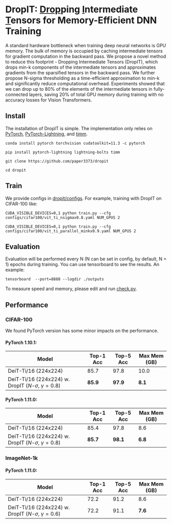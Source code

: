 # DropIT: <u>Drop</u>ping <u>I</u>ntermediate <u>T</u>ensors for Memory-Efficient DNN Training

A standard hardware bottleneck when training deep neural networks is GPU memory. The bulk of memory is occupied by caching intermediate tensors for gradient computation in the backward pass. We propose a novel method to reduce this footprint - Dropping Intermediate Tensors (DropIT), which drops min-k components of the intermediate tensors and approximates gradients from the sparsified tensors in the backward pass. We further propose N-sigma thresholding as a time-efficient approximation to min-k and significantly reduce computational overhead. Experiments showed that we can drop up to 80% of the elements of the intermediate tensors in fully-connected layers, saving 20\% of total GPU memory during training with no accuracy losses for Vision Transformers.



## Install

The installation of DropIT is simple. The implementation only relies on [PyTorch](https://pytorch.org/), [PyTorch-Lightning](https://www.pytorchlightning.ai/), and [timm](https://timm.fast.ai/).

```shell
conda install pytorch torchvision cudatoolkit=11.3 -c pytorch 

pip install pytorch-lightning lightning-bolts timm

git clone https://github.com/paper3373/dropit

cd dropit
```

## Train

We provide configs in [dropit/configs](configs/). For example, training with DropIT on CIFAR-100 like:

```
CUDA_VISIBLE_DEVICES=0,1 python train.py --cfg configs/cifar100/vit_ti_nsigmax0.8.yaml NUM_GPUS 2
```

```
CUDA_VISIBLE_DEVICES=0,1 python train.py --cfg configs/cifar100/vit_ti_parallel_minkx0.9.yaml NUM_GPUS 2
```

## Evaluation

Evaluation will be performed every N (N can be set in config, by default, N = 1) epochs during training. You can use tensorboard to see the results. An example:

```
tensorboard  --port=8888 --logdir ./outputs
```



To measure speed and memory, please edit and run [check.py](check.py).

## Performance

### CIFAR-100

We found PyTorch version has some minor impacts on the performance.

#### PyTorch 1.10.1:
|  Model   | Top-1 Acc | Top-5 Acc | Max Mem (GB) |
|  ----  | ----  |  ----  | ---- | 
| DeiT-Ti/16 (224x224) | 85.7 | 97.8 | 10.0 |
| DeiT-Ti/16 (224x224) w. DropIT ($N$-$\sigma$, $\gamma=0.8$) | **85.9** | **97.9** | **8.1** |

#### PyTorch 1.11.0:
|  Model   | Top-1 Acc | Top-5 Acc | Max Mem (GB) |
|  ----  | ----  |  ----  | ---- |
| DeiT-Ti/16 (224x224) | 85.4 | 97.8 | 8.6 |
| DeiT-Ti/16 (224x224) w. DropIT ($N$-$\sigma$, $\gamma=0.8$) | **85.7** | **98.1** | **6.8** |

### ImageNet-1k

#### PyTorch 1.11.0:

|  Model   | Top-1 Acc | Top-5 Acc | Max Mem (GB) |
|  ----  | ----  |  ----  | ---- |
| DeiT-Ti/16 (224x224) | 72.2 | 91.2 | 8.6 |
| DeiT-Ti/16 (224x224) w. DropIT ($N$-$\sigma$, $\gamma=0.6$) | 72.2 | 91.1 | **7.6** |
